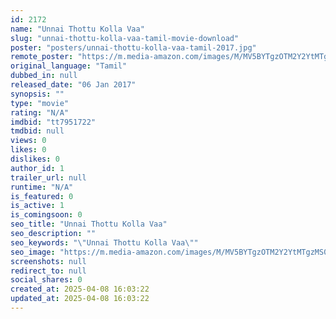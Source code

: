 ```yaml
---
id: 2172
name: "Unnai Thottu Kolla Vaa"
slug: "unnai-thottu-kolla-vaa-tamil-movie-download"
poster: "posters/unnai-thottu-kolla-vaa-tamil-2017.jpg"
remote_poster: "https://m.media-amazon.com/images/M/MV5BYTgzOTM2Y2YtMTgzMS00ZTdiLWJmYjktZWM0YjA0NDU5YThjXkEyXkFqcGdeQXVyMTEzNzg0Mjkx._V1_SX300.jpg"
original_language: "Tamil"
dubbed_in: null
released_date: "06 Jan 2017"
synopsis: ""
type: "movie"
rating: "N/A"
imdbid: "tt7951722"
tmdbid: null
views: 0
likes: 0
dislikes: 0
author_id: 1
trailer_url: null
runtime: "N/A"
is_featured: 0
is_active: 1
is_comingsoon: 0
seo_title: "Unnai Thottu Kolla Vaa"
seo_description: ""
seo_keywords: "\"Unnai Thottu Kolla Vaa\""
seo_image: "https://m.media-amazon.com/images/M/MV5BYTgzOTM2Y2YtMTgzMS00ZTdiLWJmYjktZWM0YjA0NDU5YThjXkEyXkFqcGdeQXVyMTEzNzg0Mjkx._V1_SX300.jpg"
screenshots: null
redirect_to: null
social_shares: 0
created_at: 2025-04-08 16:03:22
updated_at: 2025-04-08 16:03:22
---
```


